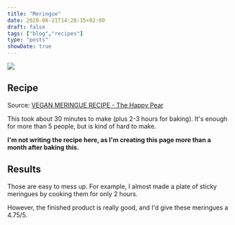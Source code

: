 ```yaml
---
title: "Meringue"
date: 2020-06-21T14:28:15+02:00
draft: false
tags: ["blog","recipes"]
type: "posts"
showDate: true
---
```


[![](/assets/minified/IMG_20200621_141503.jpg)](/assets/IMG_20200621_141503.jpg)

## Recipe

Source: [VEGAN MERINGUE RECIPE -  The Happy Pear](https://www.youtube.com/watch?v=mkRylRw0QfI)

This took about 30 minutes to make (plus 2-3 hours for baking). It's enough for more than 5 people, but is kind of hard to make.

**I'm not writing the recipe here, as I'm creating this page more than a month after baking this.**

## Results

Those are easy to mess up. For example, I almost made a plate of sticky meringues by cooking them for only 2 hours.

However, the finished product is really good, and I'd give these meringues a 4.75/5.
